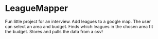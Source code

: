 # LeagueMapper
Fun little project for an interview. Add leagues to a google map. The user can select an area and budget. Finds which leagues in the chosen area fit the budget. Stores and pulls the data from a csv!
